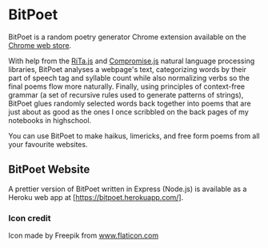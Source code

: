 # BitPoet
BitPoet is a random poetry generator Chrome extension available on the [Chrome web store](https://chrome.google.com/webstore/detail/bitpoet/cejignpcodcddlklhkkpocfnodcicnek?hl=en "BitPoet's web store page"). 

With help from the [RiTa.js](https://rednoise.org/rita/ "RiTa.js website") and [Compromise.js](https://compromise.cool/ "Compromise.js website") natural language processing libraries, BitPoet analyses a webpage's text, categorizing words by their part of speech tag and syllable count while also normalizing verbs so the final poems flow more naturally. Finally, using principles of context-free grammar (a set of recursive rules used to generate patterns of strings), BitPoet glues randomly selected words back together into poems that are just about as good as the ones I once scribbled on the back pages of my notebooks in highschool. 

You can use BitPoet to make haikus, limericks, and free form poems from all your favourite websites.


## BitPoet Website
A prettier version of BitPoet written in Express (Node.js) is available as a Heroku web app at [https://bitpoet.herokuapp.com/].


### Icon credit
Icon made by Freepik from www.flaticon.com